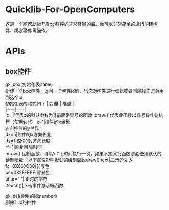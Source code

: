 # Quicklib-For-OpenComputers
这是一个能帮助你开发oc程序的非常轻量的库。你可以非常简单的进行创建控件、绑定事件等操作。

# APIs
## box控件

qk_box(初始化表:table)  
新建一个box控件，返回一个控件id值，当你对控件进行编辑或者删除操作时会用到这个id.  
初始化表的格式如下
| 变量 | 描述 |  
|----|----|  
'x=1'代表x的默认参数为1|前面带冒号的函数':draw()'代表此函数以冒号操作符执行（使用self）
x=1|控件的x坐标  
y=1|控件的y坐标  
dx=5|控件的x方向长度  
dy=1|控件的y方向长度  
rf=1|刷新间隔时间   
:draw()|绘制函数。每隔'rf'段时间执行一次，如果不定义此函数则会使用默认的绘制函数
-|以下属性影响默认的绘制函数draw()
text|显示的文本  
fc=0X000000|前景色  
bc=0XFFFFFF|背景色  
char=" "|fill时的字符  
:touch()|点击事件激活的函数

qk_del(控件的id:number)  
删除此id的控件  
